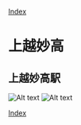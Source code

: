 [Index](../index.md)
# 上越妙高

## 上越妙高駅
![Alt text](PXL_20230624_024832152.MP.jpg)
![Alt text](PXL_20230624_025026466.jpg)



[Index](../index.md)